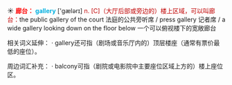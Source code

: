 ☀ <font color="red">**廊台：**</font>
<font color="sky blue">**gallery**</font> ['ɡælərɪ] 
<font color="#c00000">n. [C]（大厅后部或旁边的）楼上区域，可以叫廊台：</font>the public gallery of the court 法庭的公共旁听席 / press gallery 记者席 / a wide gallery looking down on the floor below 一个可以俯视楼下的宽敞廊台

相关词义延伸：
· gallery还可指（剧场或音乐厅内的）顶层楼座（通常有票价最低的座位）。

周边词汇补充：
· balcony可指（剧院或电影院中主要座位区域上方的）楼上座位区。
